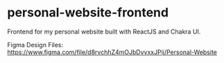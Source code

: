 # personal-website-frontend
Frontend for my personal website built with ReactJS and Chakra UI.

Figma Design Files: https://www.figma.com/file/d8rvchhZ4mOJbDvvxxJPij/Personal-Website
